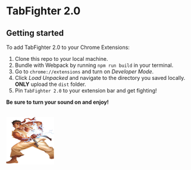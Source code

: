 # TabFighter 2.0

## Getting started
To add TabFighter 2.0 to your Chrome Extensions:

1. Clone this repo to your local machine.
2. Bundle with Webpack by running `npm run build` in your terminal.
3. Go to `chrome://extensions` and turn on _Developer Mode_.
4. Click _Load Unpacked_ and navigate to the directory you saved locally. __ONLY__ upload the `dist` folder.
5. Pin `TabFighter 2.0` to your extension bar and get fighting!

__Be sure to turn your sound on and enjoy!__
<br><br>

![Ryu from StreetFighter](./app/static/tabfighter.png)
